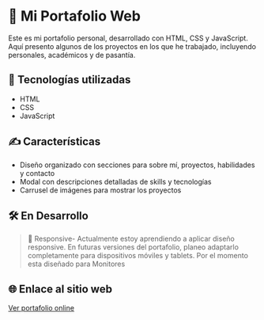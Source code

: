 # 💼 Mi Portafolio Web

Este es mi portafolio personal, desarrollado con HTML, CSS y JavaScript. Aquí presento algunos de los proyectos en los que he trabajado, incluyendo personales, académicos y de pasantía.

## 🧠 Tecnologías utilizadas

- HTML
- CSS
- JavaScript

## ✍️ Características

- Diseño organizado con secciones para sobre mí, proyectos, habilidades y contacto
- Modal con descripciones detalladas de skills y tecnologías
- Carrusel de imágenes para mostrar los proyectos

## 🛠️ En Desarrollo

> 📱 Responsive- Actualmente estoy aprendiendo a aplicar diseño responsive. En futuras versiones del portafolio, planeo adaptarlo completamente para dispositivos móviles y tablets. Por el momento esta diseñado para Monitores

## 🌐 Enlace al sitio web

[Ver portafolio online](https://michelito-sr145.github.io/Mi-Portafolio/)
